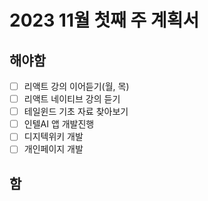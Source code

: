 # 2023 11월 첫째 주 계획서

## 해야함
- [ ] 리액트 강의 이어듣기(월, 목)
- [ ] 리액트 네이티브 강의 듣기
- [ ] 테일윈드 기초 자료 찾아보기
- [ ] 인텔AI 앱 개발진행
- [ ] 디지텍위키 개발
- [ ] 개인페이지 개발

## 함

